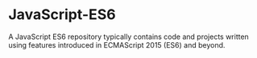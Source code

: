# JavaScript-ES6
A JavaScript ES6 repository typically contains code and projects written using features introduced in ECMAScript 2015 (ES6) and beyond.
